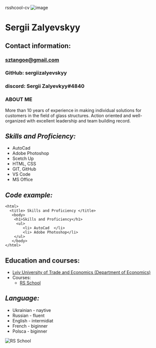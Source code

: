 rsshcool-cv
![image](https://github.com/account)

# **Sergii Zalyevskyy**
## Contact information:
### sztangoe@gmail.com
### GitHub: sergiizalyevskyy
### discord: Sergii Zalyevkyy#4840
### ABOUT ME
More than 10 years of experience in making individual solutions for customers in the field of glass structures. Action oriented and well-organized with excellent leadership and team building record. 
## *Skills and Proficiency:*
- AutoCad 
- Adobe Photoshop
- Scetch Up
- HTML, CSS
- GIT, GitHub 
- VS Code
- MS Office
## *Code example:*
``` <html>
<html>
  <title> Skills and Proficiency </title>
   <body>
    <h1>Skills and Proficiency</h1>
     <ul>
        <li> AutoCad  </li>
        <li> Adobe Photoshop</li>
    </ul>
   </body>
</html>
```
## Education and courses:
- [Lviv University of Trade and Economics
 (Department of Economics)](http://www.lute.lviv.ua/admissions/galuzi-napryamy-spec/spec/ekonomika-pidprijemstva/?L=2)
- Courses:
   - [RS School](https://rs.school/)
## *Language:*
- Ukrainian - naytive 
- Russian - fluent
- English - intermidiat
- French - biginner
- Polsca - biginner

![RS School](https://avatars.githubusercontent.com/u/11501370?s=280&v=4)